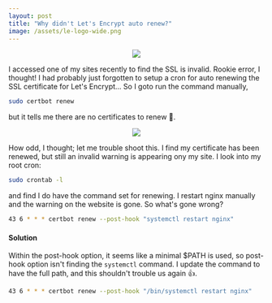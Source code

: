 ```yaml
---
layout: post
title: "Why didn't Let's Encrypt auto renew?"
image: /assets/le-logo-wide.png
---
```

<p style="text-align: center">
	<img src="/assets/le-logo-wide.png">
</p>


I accessed one of my sites recently to find the SSL is invalid. Rookie error, I thought! I had probably just forgotten to setup a cron for auto renewing the SSL certificate for Let's Encrypt... So I goto run the command manually,
``` bash
sudo certbot renew
```


but it tells me there are no certificates to renew :thinking:.
<p style="text-align: center">
	<img src="/assets/cert-not-yet-due-for-renewal.png?">
</p>

How odd, I thought; let me trouble shoot this. I find my certificate has been renewed, but still an invalid warning is appearing ony my site. I look into my root cron:
``` bash
sudo crontab -l
```

 and find I do have the command set for renewing. I restart nginx manually and the warning on the website is gone. So what's gone wrong?

``` bash
43 6 * * * certbot renew --post-hook "systemctl restart nginx"
```

#### Solution

Within the post-hook option, it seems like a minimal $PATH is used, so post-hook option isn't finding the ```systemctl``` command. I update the command to have the full path, and this shouldn't trouble us again :+1:.

``` bash
43 6 * * * certbot renew --post-hook "/bin/systemctl restart nginx"
```
